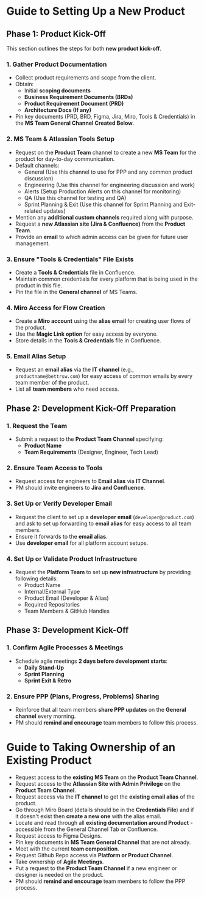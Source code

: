 # **Guide to Setting Up a New Product**

## **Phase 1: Product Kick-Off**

This section outlines the steps for both **new product kick-off**. 

### 1. **Gather Product Documentation**
   - Collect product requirements and scope from the client.
   - Obtain:
     - Initial **scoping documents**
     - **Business Requirement Documents (BRDs)**
     - **Product Requirement Document (PRD)**
     - **Architecture Docs (If any)**
   - Pin key documents (PRD, BRD, Figma, Jira, Miro, Tools & Credentials) in the **MS Team General Channel Created Below**.

### 2. **MS Team & Atlassian Tools Setup**
   - Request on the **Product Team** channel to create a new **MS Team** for the product for day-to-day communication.
   - Default channels:
     - General (Use this channel to use for PPP and any common product discussion)
     - Engineering (Use this channel for engineering discussion and work) 
     - Alerts (Setup Production Alerts on this channel for monitoring) 
     - QA (Use this channel for testing and QA) 
     - Sprint Planning & Exit (Use this channel for Sprint Planning and Exit-related updates)
   - Mention any **additional custom channels** required along with purpose. 
   - Request a **new Atlassian site (Jira & Confluence)** from the **Product Team**.
   - Provide an **email** to which admin access can be given for future user management.

### 3. **Ensure "Tools & Credentials" File Exists**
   - Create a **Tools & Credentials** file in Confluence.
   - Maintain common credentials for every platform that is being used in the product in this file.  
   - Pin the file in the **General channel** of MS Teams.  

### 4. **Miro Access for Flow Creation**
   - Create a **Miro account** using the **alias email** for creating user flows of the product.
   - Use the **Magic Link option** for easy access by everyone.
   - Store details in the **Tools & Credentials** file in Confluence.

### 5. **Email Alias Setup**
   - Request an **email alias** via the **IT channel** (e.g., `productname@bettrsw.com`) for easy access of common emails by every team member of the product. 
   - List all **team members** who need access.

## **Phase 2: Development Kick-Off Preparation**

### 1. **Request the Team**
   - Submit a request to the **Product Team Channel** specifying:
     - **Product Name**
     - **Team Requirements** (Designer, Engineer, Tech Lead)

### 2. **Ensure Team Access to Tools**
   - Request access for engineers to **Email alias** via **IT Channel**.
   - PM should invite engineers to **Jira and Confluence**.

### 3. **Set Up or Verify Developer Email**
   - Request the client to set up a **developer email** (`developer@product.com`) and ask to set up forwarding to **email alias** for easy access to all team members.
   - Ensure it forwards to the **email alias**.
   - Use **developer email** for all platform account setups.

### 4. **Set Up or Validate Product Infrastructure**
   - Request the **Platform Team** to set up **new infrastructure** by providing following details: 
     - Product Name
     - Internal/External Type
     - Product Email (Developer & Alias)
     - Required Repositories
     - Team Members & GitHub Handles

## **Phase 3: Development Kick-Off**

### 1. **Confirm Agile Processes & Meetings**
   - Schedule agile meetings **2 days before development starts**:
     - **Daily Stand-Up**
     - **Sprint Planning**
     - **Sprint Exit & Retro**

### 2. **Ensure PPP (Plans, Progress, Problems) Sharing**
   - Reinforce that all team members **share PPP updates** on the **General channel** every morning.
   - PM should **remind and encourage** team members to follow this process.

# **Guide to Taking Ownership of an Existing Product**

   - Request access to the **existing MS Team** on the **Product Team Channel**.
   - Request access to the **Atlassian Site with Admin Privilege** on the **Product Team Channel**.
   - Request access via the **IT channel** to get the **existing email alias** of the product.
   - Go through Miro Board (details should be in the **Credentials File**) and if it doesn't exist then **create a new one** with the alias email.
   - Locate and read through all **existing documentation around Product** - accessible from the General Channel Tab or Confluence. 
   - Request access to Figma Designs. 
   - Pin key documents in **MS Team General Channel** that are not already. 
   - Meet with the current **team composition**.
   - Request Github Repo access via **Platform or Product Channel**.
   - Take ownership of **Agile Meetings**. 
   - Put a request to the **Product Team Channel** if a new engineer or designer is needed on the product.
   - PM should **remind and encourage** team members to follow the PPP process.

